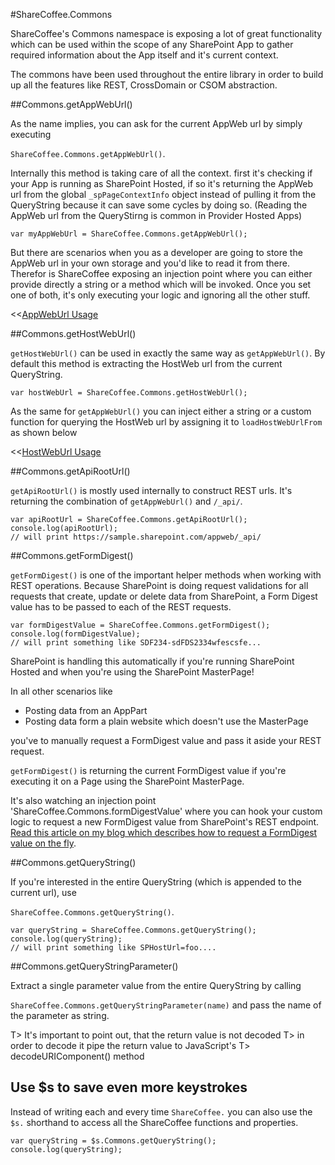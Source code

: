 #ShareCoffee.Commons

ShareCoffee's Commons namespace is exposing a lot of great functionality which can be used within the scope of any SharePoint App to gather required information about the App itself and it's current context.

The commons have been used throughout the entire library in order to build up all the features like REST, CrossDomain or CSOM abstraction.

##Commons.getAppWebUrl()

As the name implies, you can ask for the current AppWeb url by simply executing

`ShareCoffee.Commons.getAppWebUrl()`.

Internally this method is taking care of all the context. first it's checking if your App is running as SharePoint Hosted, if so it's returning the AppWeb url from the global `_spPageContextInfo` object instead of pulling it from the QueryString because it can save some cycles by doing so. (Reading the AppWeb url from the QueryStirng is common in Provider Hosted Apps)

    var myAppWebUrl = ShareCoffee.Commons.getAppWebUrl();

But there are scenarios when you as a developer are going to store the AppWeb url in your own storage and you'd like to read it from there. Therefor is ShareCoffee exposing an injection point where you can either provide directly a string or a method which will be invoked. Once you set one of both, it's only executing your logic and ignoring all the other stuff.

<<[AppWebUrl Usage](code/commons/appweburl.js)

##Commons.getHostWebUrl()

`getHostWebUrl()` can be used in exactly the same way as `getAppWebUrl()`. By default this method is extracting the HostWeb url from the current QueryString.

    var hostWebUrl = ShareCoffee.Commons.getHostWebUrl();

As the same for `getAppWebUrl()` you can inject either a string or a custom function for querying the HostWeb url by assigning it to `loadHostWebUrlFrom` as shown below

<<[HostWebUrl Usage](code/commons/hostweburl.js)

##Commons.getApiRootUrl()

`getApiRootUrl()` is mostly used internally to construct REST urls. It's returning the combination of `getAppWebUrl()` and `/_api/`.

    var apiRootUrl = ShareCoffee.Commons.getApiRootUrl();
    console.log(apiRootUrl);
    // will print https://sample.sharepoint.com/appweb/_api/

##Commons.getFormDigest()

`getFormDigest()` is one of the important helper methods when working with REST operations. Because SharePoint is doing request validations for all requests that create, update or delete data from SharePoint, a Form Digest value has to be passed to each of the REST requests.

    var formDigestValue = ShareCoffee.Commons.getFormDigest();
    console.log(formDigestValue);
    // will print something like SDF234-sdFDS2334wfescsfe...

SharePoint is handling this automatically if you're running SharePoint Hosted and when you're using the SharePoint MasterPage!

In all other scenarios like
 - Posting data from an AppPart
 - Posting data form a plain website which doesn't use the MasterPage

you've to manually request a FormDigest value and pass it aside your REST request.

`getFormDigest()` is returning the current FormDigest value if you're executing it on a Page using the SharePoint MasterPage.

It's also watching an injection point 'ShareCoffee.Commons.formDigestValue' where you can hook your custom logic to request a new FormDigest value from SharePoint's REST endpoint. [Read this article on my blog which describes how to request a FormDigest value on the fly](http://dotnet-rocks.com/2014/01/28/query-formdigestvalue-from-sharepoint-using-sharecoffee/).


##Commons.getQueryString()

If you're interested in the entire QueryString (which is appended to the current url), use

`ShareCoffee.Commons.getQueryString()`.

    var queryString = ShareCoffee.Commons.getQueryString();
    console.log(queryString);
    // will print something like SPHostUrl=foo....

##Commons.getQueryStringParameter()

Extract a single parameter value from the entire QueryString by calling

`ShareCoffee.Commons.getQueryStringParameter(name)` and pass the name of the parameter as string.

T> It's important to point out, that the return value is not decoded
T> in order to decode it pipe the return value to JavaScript's
T> decodeURIComponent() method


## Use $s to save even more keystrokes

Instead of writing each and every time `ShareCoffee.` you can also use the `$s.` shorthand to access all the ShareCoffee functions and properties.

    var queryString = $s.Commons.getQueryString();
    console.log(queryString);
